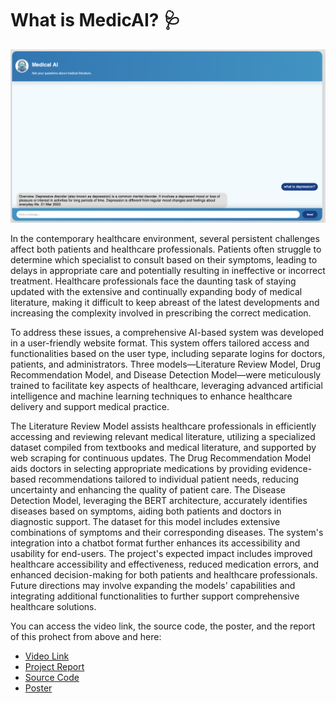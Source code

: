 # What is MedicAI? 🩺

![alt text](images/demo.png)

In the contemporary healthcare environment, several persistent challenges affect both patients and healthcare professionals. Patients often struggle to determine which specialist to consult based on their symptoms, leading to delays in appropriate care and potentially resulting in ineffective or incorrect treatment. Healthcare professionals face the daunting task of staying updated with the extensive and continually expanding body of medical literature, making it difficult to keep abreast of the latest developments and increasing the complexity involved in prescribing the correct medication.

To address these issues, a comprehensive AI-based system was developed in a user-friendly website format. This system offers tailored access and functionalities based on the user type, including separate logins for doctors, patients, and administrators. Three models—Literature Review Model, Drug Recommendation Model, and Disease Detection Model—were meticulously trained to facilitate key aspects of healthcare, leveraging advanced artificial intelligence and machine learning techniques to enhance healthcare delivery and support medical practice.

The Literature Review Model assists healthcare professionals in efficiently accessing and reviewing relevant medical literature, utilizing a specialized dataset compiled from textbooks and medical literature, and supported by web scraping for continuous updates. The Drug Recommendation Model aids doctors in selecting appropriate medications by providing evidence-based recommendations tailored to individual patient needs, reducing uncertainty and enhancing the quality of patient care. The Disease Detection Model, leveraging the BERT architecture, accurately identifies diseases based on symptoms, aiding both patients and doctors in diagnostic support. The dataset for this model includes extensive combinations of symptoms and their corresponding diseases. The system's integration into a chatbot format further enhances its accessibility and usability for end-users. The project's expected impact includes improved healthcare accessibility and effectiveness, reduced medication errors, and enhanced decision-making for both patients and healthcare professionals. Future directions may involve expanding the models' capabilities and integrating additional functionalities to further support comprehensive healthcare solutions.

You can access the video link, the source code, the poster, and the report of this prohect from above and here:
- [Video Link](https://github.com/academicpages/academicpages.github.io)
- [Project Report](https://evrencagilci.github.io/medical.github.io//files/Final_bitirme.pdf)
- [Source Code]()
- [Poster](https://evrencagilci.github.io/medical.github.io//files/final_poster.pdf)
